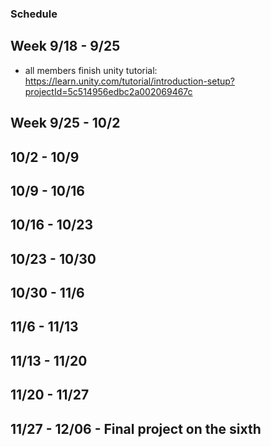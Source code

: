### Schedule

## Week 9/18 - 9/25 
 - all members finish unity tutorial: https://learn.unity.com/tutorial/introduction-setup?projectId=5c514956edbc2a002069467c
 
 
## Week 9/25 - **10/2**
 
## 10/2 - **10/9**

## 10/9 -  **10/16**

## 10/16 - **10/23**

## 10/23 - **10/30**

## 10/30 - **11/6**

## 11/6 - **11/13**

## 11/13 - **11/20**

## 11/20 - **11/27**

## 11/27 - **12/06 - Final project on the sixth**
